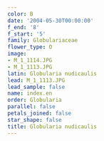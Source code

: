 ```yaml
---
color: B
date: '2004-05-30T00:00:00'
f_end: '8'
f_start: '5'
family: Globulariaceae
flower_type: O
image:
- M_1_1114.JPG
- M_1_1113.JPG
latin: Globularia nudicaulis
lead: M_1_1113.JPG
lead_sample: false
name: index.en
order: Globularia
parallel: false
petals_joined: false
star_shape: false
title: Globularia nudicaulis
---
```

